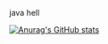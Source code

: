 java hell

[![Anurag's GitHub stats](https://github-readme-stats.vercel.app/api?username=Pengalu)](https://github.com/anuraghazra/github-readme-stats)
